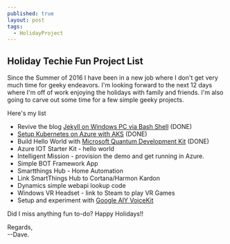 ```yaml
---
published: true
layout: post
tags:
  - HolidayProject
---
```

## Holiday Techie Fun Project List

Since the Summer of 2016 I have been in a new job where I don't get very much time for geeky endeavors.  I'm looking forward to the next 12 days where I'm off of work enjoying the holidays with family and friends.  I'm also going to carve out some time for a few simple geeky projects.  

Here's my list
- Revive the blog [Jekyll on Windows PC via Bash Shell](https://jekyllrb.com/docs/windows/) (DONE)
- [Setup Kubernetes on Azure with AKS](https://aiyprojects.withgoogle.com/voice) (DONE)
- Build Hello World with [Microsoft Quantum Development Kit](https://www.microsoft.com/en-us/quantum/) (DONE)
- Azure IOT Starter Kit - hello world
- Intelligent Mission - provision the demo and get running in Azure.  
- Simple BOT Framework App 
- Smartthings Hub - Home Automation 
- Link SmartThings Hub to Cortana/Harmon Kardon
- Dynamics simple webapi lookup code
- Windows VR Headset - link to Steam to play VR Games
- Setup and experiment with [Google AIY VoiceKit](https://aiyprojects.withgoogle.com/voice)

Did I miss anything fun to-do?  Happy Holidays!!

Regards,  
--Dave.